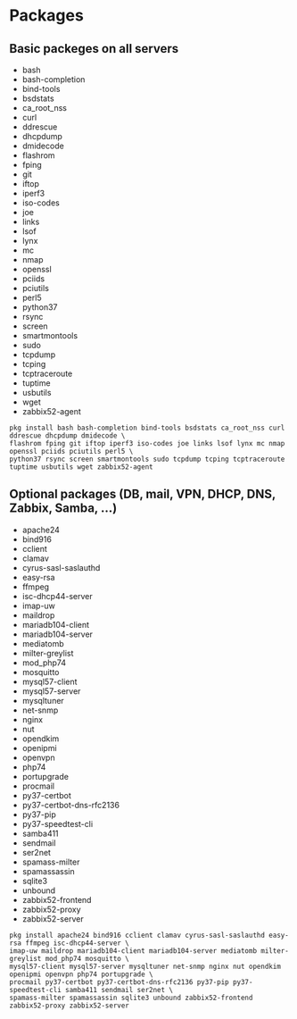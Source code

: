 Packages
===

Basic packeges on all servers
---
- bash
- bash-completion
- bind-tools
- bsdstats
- ca_root_nss
- curl
- ddrescue
- dhcpdump
- dmidecode
- flashrom
- fping
- git
- iftop
- iperf3
- iso-codes
- joe
- links
- lsof
- lynx
- mc
- nmap
- openssl
- pciids
- pciutils
- perl5
- python37
- rsync
- screen
- smartmontools
- sudo
- tcpdump
- tcping
- tcptraceroute
- tuptime
- usbutils
- wget
- zabbix52-agent
```
pkg install bash bash-completion bind-tools bsdstats ca_root_nss curl ddrescue dhcpdump dmidecode \
flashrom fping git iftop iperf3 iso-codes joe links lsof lynx mc nmap openssl pciids pciutils perl5 \
python37 rsync screen smartmontools sudo tcpdump tcping tcptraceroute tuptime usbutils wget zabbix52-agent
```


Optional packages (DB, mail, VPN, DHCP, DNS, Zabbix, Samba, ...)
---
- apache24
- bind916
- cclient
- clamav
- cyrus-sasl-saslauthd
- easy-rsa
- ffmpeg
- isc-dhcp44-server
- imap-uw
- maildrop
- mariadb104-client
- mariadb104-server
- mediatomb
- milter-greylist
- mod_php74
- mosquitto
- mysql57-client
- mysql57-server
- mysqltuner
- net-snmp
- nginx
- nut
- opendkim
- openipmi
- openvpn
- php74
- portupgrade
- procmail
- py37-certbot
- py37-certbot-dns-rfc2136
- py37-pip
- py37-speedtest-cli
- samba411
- sendmail
- ser2net
- spamass-milter
- spamassassin
- sqlite3
- unbound
- zabbix52-frontend
- zabbix52-proxy
- zabbix52-server
```
pkg install apache24 bind916 cclient clamav cyrus-sasl-saslauthd easy-rsa ffmpeg isc-dhcp44-server \
imap-uw maildrop mariadb104-client mariadb104-server mediatomb milter-greylist mod_php74 mosquitto \
mysql57-client mysql57-server mysqltuner net-snmp nginx nut opendkim openipmi openvpn php74 portupgrade \
procmail py37-certbot py37-certbot-dns-rfc2136 py37-pip py37-speedtest-cli samba411 sendmail ser2net \
spamass-milter spamassassin sqlite3 unbound zabbix52-frontend zabbix52-proxy zabbix52-server
```
